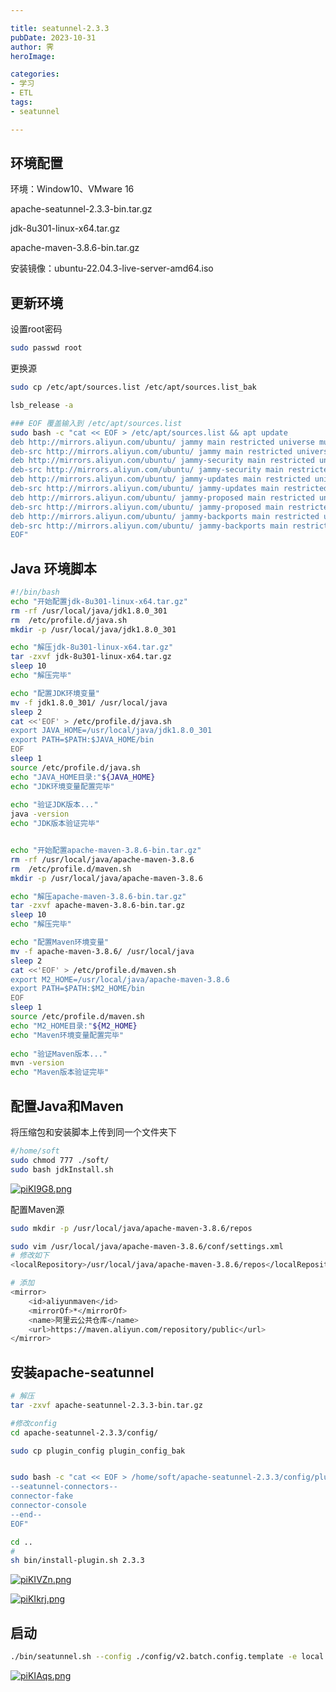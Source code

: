 ```yaml
---

title: seatunnel-2.3.3
pubDate: 2023-10-31
author: 霁
heroImage:

categories:
- 学习
- ETL
tags:
- seatunnel

---
```


## 环境配置

环境：Window10、VMware 16

apache-seatunnel-2.3.3-bin.tar.gz

jdk-8u301-linux-x64.tar.gz

apache-maven-3.8.6-bin.tar.gz

安装镜像：ubuntu-22.04.3-live-server-amd64.iso



## 更新环境

设置root密码

```bash
sudo passwd root
```

更换源

```bash
sudo cp /etc/apt/sources.list /etc/apt/sources.list_bak

lsb_release -a

### EOF 覆盖输入到 /etc/apt/sources.list
sudo bash -c "cat << EOF > /etc/apt/sources.list && apt update
deb http://mirrors.aliyun.com/ubuntu/ jammy main restricted universe multiverse
deb-src http://mirrors.aliyun.com/ubuntu/ jammy main restricted universe multiverse
deb http://mirrors.aliyun.com/ubuntu/ jammy-security main restricted universe multiverse
deb-src http://mirrors.aliyun.com/ubuntu/ jammy-security main restricted universe multiverse
deb http://mirrors.aliyun.com/ubuntu/ jammy-updates main restricted universe multiverse
deb-src http://mirrors.aliyun.com/ubuntu/ jammy-updates main restricted universe multiverse
deb http://mirrors.aliyun.com/ubuntu/ jammy-proposed main restricted universe multiverse
deb-src http://mirrors.aliyun.com/ubuntu/ jammy-proposed main restricted universe multiverse
deb http://mirrors.aliyun.com/ubuntu/ jammy-backports main restricted universe multiverse
deb-src http://mirrors.aliyun.com/ubuntu/ jammy-backports main restricted universe multiverse
EOF"
```



## Java 环境脚本

```bash
#!/bin/bash
echo "开始配置jdk-8u301-linux-x64.tar.gz"
rm -rf /usr/local/java/jdk1.8.0_301
rm  /etc/profile.d/java.sh 
mkdir -p /usr/local/java/jdk1.8.0_301

echo "解压jdk-8u301-linux-x64.tar.gz"
tar -zxvf jdk-8u301-linux-x64.tar.gz
sleep 10
echo "解压完毕"

echo "配置JDK环境变量"
mv -f jdk1.8.0_301/ /usr/local/java
sleep 2
cat <<'EOF' > /etc/profile.d/java.sh
export JAVA_HOME=/usr/local/java/jdk1.8.0_301
export PATH=$PATH:$JAVA_HOME/bin
EOF
sleep 1
source /etc/profile.d/java.sh
echo "JAVA_HOME目录:"${JAVA_HOME}
echo "JDK环境变量配置完毕"
 
echo "验证JDK版本..."
java -version
echo "JDK版本验证完毕"


echo "开始配置apache-maven-3.8.6-bin.tar.gz"
rm -rf /usr/local/java/apache-maven-3.8.6
rm  /etc/profile.d/maven.sh 
mkdir -p /usr/local/java/apache-maven-3.8.6

echo "解压apache-maven-3.8.6-bin.tar.gz"
tar -zxvf apache-maven-3.8.6-bin.tar.gz
sleep 10
echo "解压完毕"

echo "配置Maven环境变量"
mv -f apache-maven-3.8.6/ /usr/local/java
sleep 2
cat <<'EOF' > /etc/profile.d/maven.sh
export M2_HOME=/usr/local/java/apache-maven-3.8.6
export PATH=$PATH:$M2_HOME/bin
EOF
sleep 1
source /etc/profile.d/maven.sh
echo "M2_HOME目录:"${M2_HOME}
echo "Maven环境变量配置完毕"
 
echo "验证Maven版本..."
mvn -version
echo "Maven版本验证完毕"
```

## 配置Java和Maven

将压缩包和安装脚本上传到同一个文件夹下

```bash
#/home/soft
sudo chmod 777 ./soft/
sudo bash jdkInstall.sh
```

[![piKI9G8.png](https://z1.ax1x.com/2023/11/02/piKI9G8.png)](https://imgse.com/i/piKI9G8) 


配置Maven源

```bash
sudo mkdir -p /usr/local/java/apache-maven-3.8.6/repos

sudo vim /usr/local/java/apache-maven-3.8.6/conf/settings.xml
# 修改如下
<localRepository>/usr/local/java/apache-maven-3.8.6/repos</localRepository>

# 添加
<mirror>
    <id>aliyunmaven</id>
    <mirrorOf>*</mirrorOf>
    <name>阿里云公共仓库</name>
    <url>https://maven.aliyun.com/repository/public</url>
</mirror>
```



## 安装apache-seatunnel

```bash
# 解压
tar -zxvf apache-seatunnel-2.3.3-bin.tar.gz

#修改config
cd apache-seatunnel-2.3.3/config/

sudo cp plugin_config plugin_config_bak


sudo bash -c "cat << EOF > /home/soft/apache-seatunnel-2.3.3/config/plugin_config
--seatunnel-connectors--
connector-fake
connector-console
--end--
EOF"

cd ..
#
sh bin/install-plugin.sh 2.3.3
```

[![piKIVZn.png](https://z1.ax1x.com/2023/11/02/piKIVZn.png)](https://imgse.com/i/piKIVZn)

[![piKIkrj.png](https://z1.ax1x.com/2023/11/02/piKIkrj.png)](https://imgse.com/i/piKIkrj)



## 启动

```bash
./bin/seatunnel.sh --config ./config/v2.batch.config.template -e local
```



[![piKIAqs.png](https://z1.ax1x.com/2023/11/02/piKIAqs.png)](https://imgse.com/i/piKIAqs)